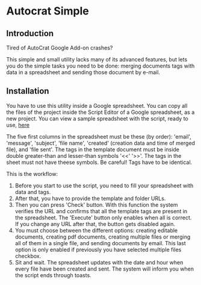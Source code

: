 # Autocrat Simple

## Introduction

Tired of AutoCrat Google Add-on crashes?

This simple and small utility lacks many of its advanced features, but lets you do the simple tasks you need to be done: merging documents tags with data in a spreadsheet and sending those document by e-mail.

## Installation

You have to use this utility inside a Google spreadsheet. You can copy all the files of the project inside the Script Editor of a Google spreadsheet, as a new project.
You can view a sample spreadsheet with the script, ready to use, [here](https://goo.gl/U4MXeR)

The five first columns in the spreadsheet must be these (by order): 'email', 'message', 'subject', 'file name', 'created' (creation data and time of merged file), and 'file sent'.
The tags in the template document must be inside double greater-than and lesser-than symbols '<<' '>>'. The tags in the sheet must not have theese symbols.
Be careful! Tags have to be identical.

This is the workflow:
1. Before you start to use the script, you need to fill your spreadsheet with data and tags.
2. After that, you have to provide the template and folder URLs.
3. Then you can press 'Check' button. With this function the system verifies the URL and confirms that all the template tags are present in the spreadsheet. The 'Execute' button only enables when all is correct. If you change any URL after that, the button gets disabled again.
4. You must choose between the different options: creating editable documents, creating pdf documents, creating multiple files or merging all of them in a single file, and sending documents by email. This last option is only enabled if previously you have selected multiple files checkbox.
5. Sit and wait. The spreadsheet updates with the date and hour when every file have been created and sent. The system will inform you when the script ends through toasts.
